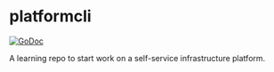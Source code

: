 # platformcli

[![GoDoc](https://godoc.org/k8s.io/kubectl?status.svg)](https://godoc.org/k8s.io/kubectl)

A learning repo to start work on a self-service infrastructure platform.
